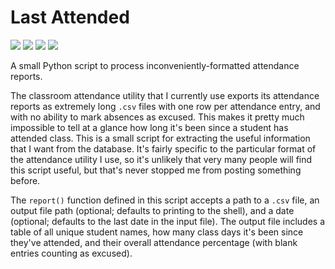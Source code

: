 # Last Attended

<a href="https://github.com/adam-rumpf/last-attended/search?l=python"><img src="https://img.shields.io/badge/language-python-blue?logo=python&logoColor=white"/></a> <a href="https://github.com/adam-rumpf/last-attended/tags"><img src="https://img.shields.io/github/v/tag/adam-rumpf/last-attended?logo=github"></a> <a href="https://github.com/adam-rumpf/last-attended/blob/main/LICENSE"><img src="https://img.shields.io/github/license/adam-rumpf/last-attended"/></a> <a href="https://github.com/adam-rumpf/last-attended/commits/main"><img src="https://img.shields.io/maintenance/no/2022"/></a>

A small Python script to process inconveniently-formatted attendance reports.

The classroom attendance utility that I currently use exports its attendance reports as extremely long `.csv` files with one row per attendance entry, and with no ability to mark absences as excused. This makes it pretty much impossible to tell at a glance how long it's been since a student has attended class. This is a small script for extracting the useful information that I want from the database. It's fairly specific to the particular format of the attendance utility I use, so it's unlikely that very many people will find this script useful, but that's never stopped me from posting something before.

The `report()` function defined in this script accepts a path to a `.csv` file, an output file path (optional; defaults to printing to the shell), and a date (optional; defaults to the last date in the input file). The output file includes a table of all unique student names, how many class days it's been since they've attended, and their overall attendance percentage (with blank entries counting as excused).
